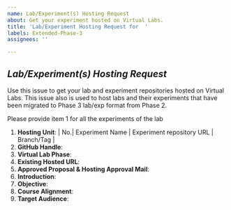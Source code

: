 ```yaml
---
name: Lab/Experiment(s) Hosting Request
about: Get your experiment hosted on Virtual Labs.
title: 'Lab/Experiment Hosting Request for  '
labels: Extended-Phase-3
assignees: ''

---
```


## *Lab/Experiment(s) Hosting Request*
Use this issue to get your lab and experiment repositories hosted on Virtual Labs. This issue also is used to host labs and their experiments that have been migrated to Phase 3 lab/exp format from Phase 2. 

Please provide item 1 for all the experiments of the lab

1. **Hosting Unit**: <!-- repositories must be public -->
| No.| Experiment Name | Experiment repository URL | Branch/Tag |
2. **GitHub Handle**:<!--GitHub handle of the developer -->
3. **Virtual Lab Phase**:<!--Please type 2 if the lab was developed during Virtual Labs Phase 2 OR type 3/Ext 3 if the lab was developed during Virtual Labs Phase 3 / Extended Phase 3 -->
4. **Existing Hosted URL**:<!--Please provide the hosted URL link if it is an existing hosted Phase 2 Lab -->
5. **Approved Proposal & Hosting Approval Mail**:<!--Please attach the PDF of the Approved Proposal and Approved for Hosting mail from IITD to this issue for a Phase 3 and beyond Lab -->
6. **Introduction**:<!--Please provide an introduction to the lab.  -->
7. **Objective**:<!--Please state the objective to the lab -->
8. **Course Alignment**:<!--Please mention the course alignment for the lab -->
9. **Target Audience**:<!--Please state the target audience of the lab -->
    <!--[Sample Issue Link](https://github.com/virtual-labs/engineers-forum/issues/1008)-->



